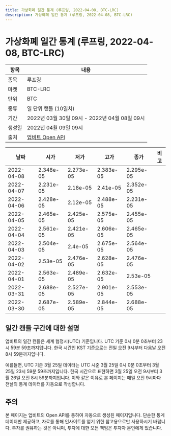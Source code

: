 ```yaml
---
title: 가상화폐 일간 통계 (루프링, 2022-04-08, BTC-LRC)
description: 가상화폐 일간 통계 (루프링, 2022-04-08, BTC-LRC)
---
```



가상화폐 일간 통계 (루프링, 2022-04-08, BTC-LRC)
===

|항목|내용|
|--|--|
|종목|루프링|
|마켓|BTC-LRC|
|단위|BTC|
|종류|일 단위 캔들 (10일치)|
|기간|2022년 03월 30일 09시 - 2022년 04월 08일 09시|
|생성일|2022년 04월 09일 09시|
|출처|[업비트 Open API](https://docs.upbit.com)|


|날짜|시가|저가|고가|종가|비고|
|--|--|--|--|--|--|
|2022-04-08|2.348e-05|2.273e-05|2.383e-05|2.295e-05|    |
|2022-04-07|2.231e-05|2.18e-05|2.41e-05|2.352e-05|    |
|2022-04-06|2.428e-05|2.12e-05|2.488e-05|2.231e-05|    |
|2022-04-05|2.465e-05|2.425e-05|2.575e-05|2.455e-05|    |
|2022-04-04|2.561e-05|2.421e-05|2.606e-05|2.465e-05|    |
|2022-04-03|2.504e-05|2.4e-05|2.675e-05|2.564e-05|    |
|2022-04-02|2.53e-05|2.476e-05|2.628e-05|2.476e-05|    |
|2022-04-01|2.563e-05|2.489e-05|2.632e-05|2.53e-05|    |
|2022-03-31|2.688e-05|2.527e-05|2.901e-05|2.553e-05|    |
|2022-03-30|2.687e-05|2.589e-05|2.844e-05|2.688e-05|    |


일간 캔들 구간에 대한 설명
---


업비트의 일간 캔들은 세계 협정시(UTC) 기준입니다. 
UTC 기준 0시 0분 0초부터 23시 59분 59초까지입니다. 
한국 시간인 KST 기준으로는 전일 오전 9시부터 다음날 오전 8시 59분까지입니다. 


예를들면, UTC 기준 3월 25일 데이터는 UTC 시준 3월 25일 0시 0분 0초부터 3월 25일 23시 59분 59초까지입니다. 
한국 시간으로 표현하면 3월 25일 오전 9시부터 3월 26일 오전 8시 59분까지입니다. 
이와 같은 이유로 본 페이지는 매일 오전 9시마다 전날의 통계 데이터를 자동으로 작성합니다. 


주의
---


본 페이지는 업비트의 Open API를 통하여 자동으로 생성된 페이지입니다. 
단순한 통계 데이터만 제공하고, 자료를 통해 인사이트를 얻기 위한 참고용으로만 사용하시기 바랍니다. 
투자를 권유하는 것은 아니며, 투자에 대한 모든 책임은 투자자 본인에게 있습니다. 
